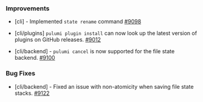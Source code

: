 ### Improvements
- [cli] - Implemented `state rename` command [#9098](https://github.com/pulumi/pulumi/pull/9098)

- [cli/plugins] `pulumi plugin install` can now look up the latest version of plugins on GitHub releases.
  [#9012](https://github.com/pulumi/pulumi/pull/9012)

- [cli/backend] - `pulumi cancel` is now supported for the file state backend.
  [#9100](https://github.com/pulumi/pulumi/pull/9100)

### Bug Fixes

- [cli/backend] - Fixed an issue with non-atomicity when saving file state stacks.
  [#9122](https://github.com/pulumi/pulumi/pull/9122)